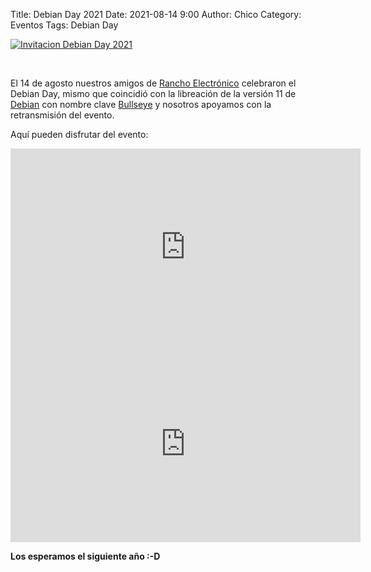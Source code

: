 Title: Debian Day 2021
Date: 2021-08-14 9:00
Author: Chico
Category: Eventos
Tags: Debian Day

[![Invitacion Debian Day 2021]({attach}2021-08-14-debianday/debian_day_2021.jpg)]({attach}2021-08-14-debianday/debian_day_2021.jpg)

<!-- break -->

<br/>

El 14 de agosto nuestros amigos de [Rancho Electrónico](https://ranchoelectronico.org) celebraron el Debian Day, mismo que coincidió con la libreación de la versión 11 de [Debian](https://www.debian.org) con nombre clave [Bullseye](https://www.debian.org/releases/bullseye) y nosotros apoyamos con la retransmisión del evento.

Aquí pueden disfrutar del evento:

<iframe width="560" height="315" src="https://www.youtube.com/embed/rj_5mbk1LFM" title="YouTube video player" frameborder="0" allow="accelerometer; autoplay; clipboard-write; encrypted-media; gyroscope; picture-in-picture" allowfullscreen></iframe>

<br/>

<iframe width="560" height="315" src="https://www.youtube.com/embed/PpT164OprQQ" title="YouTube video player" frameborder="0" allow="accelerometer; autoplay; clipboard-write; encrypted-media; gyroscope; picture-in-picture" allowfullscreen></iframe>

**Los esperamos el siguiente año :-D**
